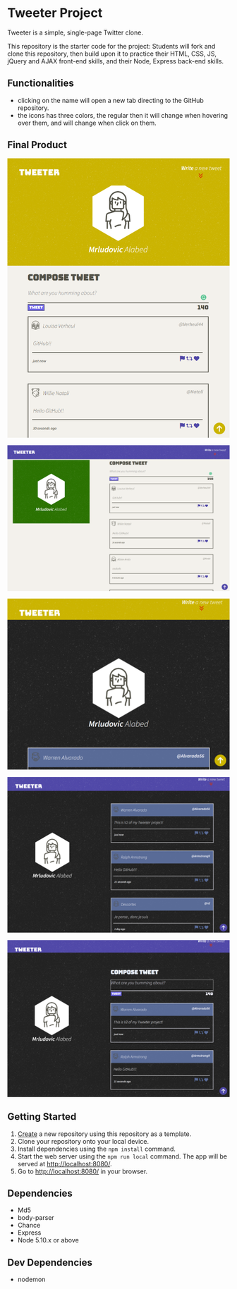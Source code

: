 # Tweeter Project

Tweeter is a simple, single-page Twitter clone.

This repository is the starter code for the project: Students will fork and clone this repository, then build upon it to practice their HTML, CSS, JS, jQuery and AJAX front-end skills, and their Node, Express back-end skills.

## Functionalities

- clicking on the name will open a new tab directing to the GitHub repository.
- the icons has three colors, the regular then it will change when hovering over them, and will change when click on them.

## Final Product

![screenshot for the mobile version](https://github.com/mrludovicc/tweeter/raw/master/public/images/mobile-version.png)

![screenshot for the desktop version](https://github.com/mrludovicc/tweeter/raw/master/public/images/desktop-version.png)

![screenshot for the mobile version V2](https://github.com/mrludovicc/tweeter/raw/master/public/images/mobile-version-V2.png)

![screenshot for the desktop version V2 -no form-](https://github.com/mrludovicc/tweeter/raw/master/public/images/desktop-version-V2-no-form.png)

![screenshot for the desktop version V2](https://github.com/mrludovicc/tweeter/raw/master/public/images/desktop-version-V2-form.png)

## Getting Started

1. [Create](https://docs.github.com/en/repositories/creating-and-managing-repositories/creating-a-repository-from-a-template) a new repository using this repository as a template.
2. Clone your repository onto your local device.
3. Install dependencies using the `npm install` command.
3. Start the web server using the `npm run local` command. The app will be served at <http://localhost:8080/>.
4. Go to <http://localhost:8080/> in your browser.

## Dependencies

- Md5
- body-parser
- Chance
- Express
- Node 5.10.x or above

## Dev Dependencies

- nodemon